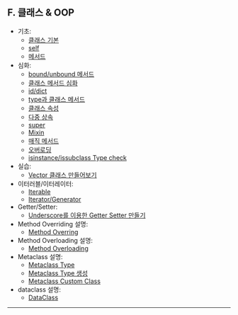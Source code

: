 ## F. 클래스 & OOP

- 기초:
  - [클래스 기본](./01-class_basic.md)
  - [self](./02-class_self.md)
  - [메서드](./03-class_method.md)
- 심화:
  - [bound/unbound 메서드](./04-class_method_bound_method.md)
  - [클래스 메서드 심화](./05-class_method_심화1md.md)
  - [id/dict](./06-class_id_dict_.md)
  - [type과 클래스 메서드](./07-class_method_type.md)
  - [클래스 속성](./08-class_attr.md)
  - [다중 상속](./09-다중_상속.md)
  - [super](./10-super_class.md)
  - [Mixin](./11-Mixin.md)
  - [매직 메서드](./12-MagicMethod.md)
  - [오버로딩](./13-MagicMethodOverloading.md)
  - [isinstance/issubclass Type check](./17-type_types_isinstance_issubclass.md)
- 실습:
  - [Vector 클래스 만들어보기](./14-Vector클래스_만들어보기.md)
- 이터러블/이터레이터:
  - [Iterable](./15-Iterable.md)
  - [Iterator/Generator](./16-Iterator_Generator.md)
- Getter/Setter:
  - [Underscore를 이용한 Getter Setter 만들기](./18-Underscore를%20이용한%20Getter%20Setter.md)
- Method Overriding 설명:
  - [Method Overring](./19-Method_Overriding.md)
- Method Overloading 설명:
  - [Method Overloading](./20-Method_Overloading.md)
- Metaclass 설명:
  - [Metaclass Type](./21-Metaclass_type.md) 
  - [Metaclass Type 생성](./22-Metaclass_type_생성.md)
  - [Metaclass Custom Class](./23-Metaclass_CustomClass.md)
- dataclass 설명:
  - [DataClass](./24-dataclass.md)
---
